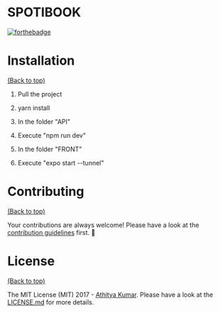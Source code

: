 # SPOTIBOOK 

[![forthebadge](http://forthebadge.com/images/badges/built-with-love.svg)](http://forthebadge.com)

# Installation

[(Back to top)](#table-of-contents)

1. Pull the project

2. yarn install

3. In the folder "API"

4. Execute "npm run dev"

5. In the folder "FRONT"

6. Execute "expo start --tunnel"

# Contributing

[(Back to top)](#table-of-contents)

Your contributions are always welcome! Please have a look at the [contribution guidelines](CONTRIBUTING.md) first. :tada:

# License

[(Back to top)](#table-of-contents)


The MIT License (MIT) 2017 - [Athitya Kumar](https://github.com/athityakumar/). Please have a look at the [LICENSE.md](LICENSE.md) for more details.
